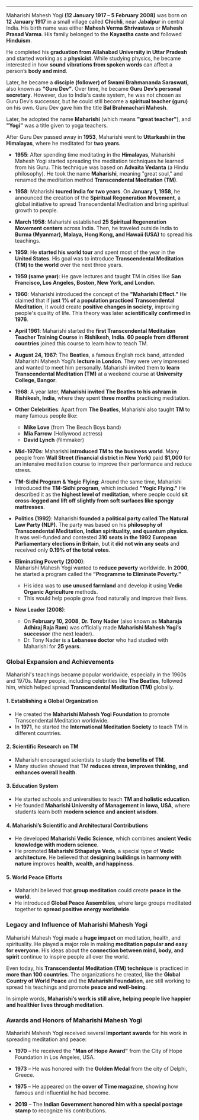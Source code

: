 

----

Maharishi Mahesh Yogi **(12 January 1917 – 5 February 2008)** was born on **12 January 1917** in a small village called **Chichli**, near **Jabalpur** in central India. His birth name was either **Mahesh Verma Shrivastava** or **Mahesh Prasad Varma**. His family belonged to the **Kayastha caste** and followed **Hinduism**.

He completed his **graduation from Allahabad University in Uttar Pradesh** and started working as a **physicist**. While studying physics, he became interested in how **sound vibrations from spoken words** can affect a person’s **body and mind**.

Later, he became a **disciple (follower) of Swami Brahmananda Saraswati**, also known as **"Guru Dev"**. Over time, he became **Guru Dev’s personal secretary**. However, due to India's caste system, he was not chosen as Guru Dev’s successor, but he could still become a **spiritual teacher (guru)** on his own. Guru Dev gave him the title **Bal Brahmachari Mahesh**.

Later, he adopted the name **Maharishi** (which means **"great teacher"**), and **"Yogi"** was a title given to yoga teachers.

After Guru Dev passed away in **1953**, Maharishi went to **Uttarkashi in the Himalayas**, where he meditated for **two years**.

- **1955**: After spending time meditating in the **Himalayas**, Maharishi Mahesh Yogi started spreading the meditation techniques he learned from his Guru. This technique was based on **Advaita Vedanta** (a Hindu philosophy). He took the name **Maharishi**, meaning "great soul," and renamed the meditation method **Transcendental Meditation (TM)**.

- **1958**: Maharishi **toured India for two years**. On **January 1, 1958**, he announced the creation of the **Spiritual Regeneration Movement**, a global initiative to spread Transcendental Meditation and bring spiritual growth to people.

- **March 1958**: Maharishi established **25 Spiritual Regeneration Movement centers** across India. Then, he traveled outside India to **Burma (Myanmar), Malaya, Hong Kong, and Hawaii (USA)** to spread his teachings.

- **1959**: He **started his world tour** and spent most of the year in the **United States**. His goal was to introduce **Transcendental Meditation (TM) to the world** over the next three years.

- **1959 (same year)**: He gave lectures and taught TM in cities like **San Francisco, Los Angeles, Boston, New York, and London**.

- **1960**: Maharishi introduced the concept of the **"Maharishi Effect."** He claimed that if **just 1% of a population practiced Transcendental Meditation**, it would create **positive changes in society**, improving people's quality of life. This theory was later **scientifically confirmed in 1976**.

- **April 1961**: Maharishi started the **first Transcendental Meditation Teacher Training Course** in **Rishikesh, India**. **60 people from different countries** joined this course to learn how to teach TM.



- **August 24, 1967**: The **Beatles**, a famous English rock band, attended Maharishi Mahesh Yogi’s **lecture in London**. They were very impressed and wanted to meet him personally. Maharishi invited them to **learn Transcendental Meditation (TM)** at a weekend course at **University College, Bangor**.

- **1968**: A year later, **Maharishi invited The Beatles to his ashram in Rishikesh, India**, where they spent **three months** practicing meditation.

- **Other Celebrities**: Apart from **The Beatles**, Maharishi also taught **TM** to many famous people like:

	- **Mike Love** (from The Beach Boys band)
    - **Mia Farrow** (Hollywood actress)
    - **David Lynch** (filmmaker)
- **Mid-1970s**: Maharishi **introduced TM to the business world**. Many people from **Wall Street (financial district in New York)** paid **$1,000** for an intensive meditation course to improve their performance and reduce stress.

- **TM-Sidhi Program & Yogic Flying**: Around the same time, Maharishi introduced the **TM-Sidhi program**, which included **"Yogic Flying."** He described it as the **highest level of meditation**, where people could **sit cross-legged and lift off slightly from soft surfaces like spongy mattresses**.

- **Politics (1992)**: Maharishi **founded a political party called The Natural Law Party (NLP)**. The party was based on his **philosophy of Transcendental Meditation, Indian spirituality, and quantum physics**. It was well-funded and contested **310 seats in the 1992 European Parliamentary elections in Britain**, but it **did not win any seats** and received only **0.19% of the total votes**.

- **Eliminating Poverty (2000)**:  
    Maharishi Mahesh Yogi wanted to **reduce poverty** worldwide. In **2000**, he started a program called the **"Programme to Eliminate Poverty."**
    
    - His idea was to **use unused farmland** and develop it using **Vedic Organic Agriculture** methods.
    - This would help people grow food naturally and improve their lives.

- **New Leader (2008)**:
    
    - On **February 10, 2008**, **Dr. Tony Nader** (also known as **Maharaja Adhiraj Raja Ram**) was officially made **Maharishi Mahesh Yogi’s successor** (the next leader).
    - Dr. Tony Nader is a **Lebanese doctor** who had studied with Maharishi for **25 years**.


### **Global Expansion and Achievements**

Maharishi's teachings became popular worldwide, especially in the 1960s and 1970s. Many people, including celebrities like **The Beatles**, followed him, which helped spread **Transcendental Meditation (TM)** globally.

#### **1. Establishing a Global Organization**

- He created the **Maharishi Mahesh Yogi Foundation** to promote Transcendental Meditation worldwide.
- In **1971**, he started the **International Meditation Society** to teach TM in different countries.

#### **2. Scientific Research on TM**

- Maharishi encouraged scientists to study **the benefits of TM**.
- Many studies showed that TM **reduces stress, improves thinking, and enhances overall health**.

#### **3. Education System**

- He started schools and universities to teach **TM and holistic education**.
- He founded **Maharishi University of Management** in **Iowa, USA**, where students learn both **modern science and ancient wisdom**.

#### **4. Maharishi’s Scientific and Architectural Contributions**

- He developed **Maharishi Vedic Science**, which combines **ancient Vedic knowledge with modern science**.
- He promoted **Maharishi Sthapatya Veda**, a special type of **Vedic architecture**. He believed that **designing buildings in harmony with nature** improves **health, wealth, and happiness**.

#### **5. World Peace Efforts**

- Maharishi believed that **group meditation** could create **peace in the world**.
- He introduced **Global Peace Assemblies**, where large groups meditated together to **spread positive energy worldwide**.


### **Legacy and Influence of Maharishi Mahesh Yogi**

Maharishi Mahesh Yogi made a **huge impact** on meditation, health, and spirituality. He played a major role in making **meditation popular and easy for everyone**. His ideas about the **connection between mind, body, and spirit** continue to inspire people all over the world.

Even today, his **Transcendental Meditation (TM) technique** is practiced in **more than 100 countries**. The organizations he created, like the **Global Country of World Peace** and the **Maharishi Foundation**, are still working to spread his teachings and promote **peace and well-being**.

In simple words, **Maharishi’s work is still alive, helping people live happier and healthier lives through meditation**. 


### **Awards and Honors of Maharishi Mahesh Yogi**

Maharishi Mahesh Yogi received several **important awards** for his work in spreading meditation and peace:

- **1970** – He received the **"Man of Hope Award"** from the City of Hope Foundation in Los Angeles, USA.

- **1973** – He was honored with the **Golden Medal** from the city of Delphi, Greece.

- **1975** – He appeared on the **cover of Time magazine**, showing how famous and influential he had become.

- **2019** – The **Indian Government honored him with a special postage stamp** to recognize his contributions.